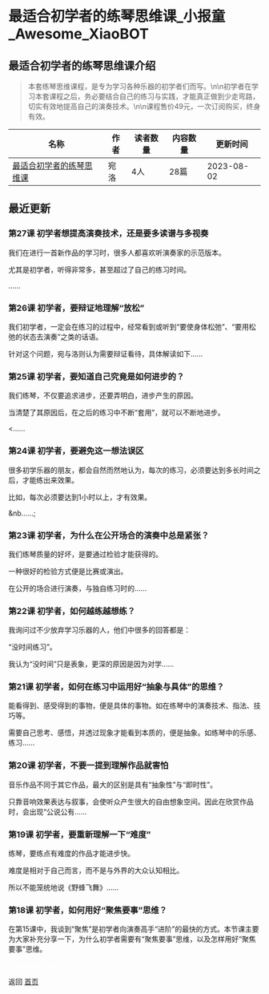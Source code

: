 # 最适合初学者的练琴思维课_小报童_Awesome_XiaoBOT

## 最适合初学者的练琴思维课介绍
> 本套练琴思维课程，是专为学习各种乐器的初学者们而写。\n\n初学者在学习本套课程之后，务必要结合自己的练习与实践，才能真正做到少走弯路，切实有效地提高自己的演奏技术。\n\n课程售价49元，一次订阅购买，终身有效。  
  


|名称|作者|读者数量|内容数量|更新时间|
|---|---|---|---|---|
|[最适合初学者的练琴思维课](https://xiaobot.net/p/wyl0000?refer=0b133df9-27dc-423b-8101-639049001c13)|宛洛|4人|28篇|2023-08-02|

## 最近更新
### 第27课 初学者想提高演奏技术，还是要多读谱与多视奏

我们在进行一首新作品的学习时，很多人都喜欢听演奏家的示范版本。



尤其是初学者，听得非常多，甚至超过了自己的练习时间。



......

### 第26课 初学者，要辩证地理解“放松”

我们初学者，一定会在练习的过程中，经常看到或听到“要使身体松弛”、“要用松弛的状态去演奏”之类的话语。



针对这个问题，宛与洛则认为需要辩证看待，具体解读如下......

### 第25课 初学者，要知道自己究竟是如何进步的？

我们练琴，不仅要追求进步，还要弄明白，进步产生的原因。



当清楚了其原因后，在之后的练习中不断“套用”，就可以不断地进步。



<......

### 第24课 初学者，要避免这一想法误区

很多初学乐器的朋友，都会自然而然地认为，每次的练习，必须要达到多长时间之后，才能练出来效果。



比如，每次必须要达到1小时以上，才有效果。

&nb......;

### 第23课 初学者，为什么在公开场合的演奏中总是紧张？

我们练琴质量的好坏，是要通过检验才能获得的。



一种很好的检验方式便是比赛或演出。



在公开的场合进行演奏，与独自练习时的......

### 第22课 初学者，如何越练越想练？

我询问过不少放弃学习乐器的人，他们中很多的回答都是：



“没时间练习”。



我认为“没时间”只是表象，更深的原因是因为对学......

### 第21课 初学者，如何在练习中运用好“抽象与具体”的思维？

能看得到、感受得到的事物，便是具体的事物。如在练琴中的演奏技术、指法、技巧等。



需要自己思考、感悟，并透过现象才能看到本质的，便是抽象。如练琴中的乐感、练习......

### 第20课 初学者，不要一提到理解作品就害怕

音乐作品不同于其它作品，最大的区别是具有“抽象性”与“即时性”。



只靠音响效果表达与叙事，会使听众产生很大的自由想象空间。因此在欣赏作品时，会出现“公说公有......

### 第19课 初学者，要重新理解一下“难度”

练琴，要练点有难度的作品才能进步快。



难度是相对于自己而言，而不是与外界的大众认知相比。



所以不能笼统地说《野蜂飞舞》......

### 第18课 初学者，如何用好“聚焦要事”思维？

在第15课中，我谈到“聚焦”是初学者向演奏高手“进阶”的最快的方式。本节课主要为大家补充分享一下，为什么初学者需要有“聚焦要事”思维，以及怎样用好“聚焦要事”思维。




<a href="https://github.com/Reno9527/awesome-xiaobot" style="color: white; text-decoration: none;">awesome-xiaobot</a>

返回 [首页](../README.md)
